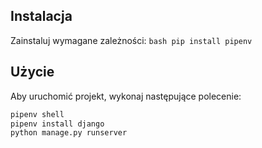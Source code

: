 ## Instalacja

Zainstaluj wymagane zależności:
    ```bash
    pip install pipenv
    ```

## Użycie

Aby uruchomić projekt, wykonaj następujące polecenie:
```bash
pipenv shell
pipenv install django
python manage.py runserver
```
